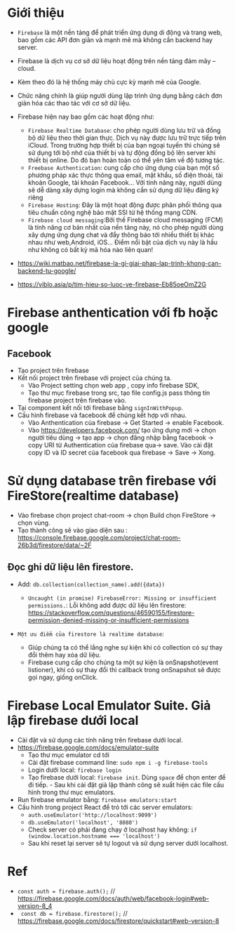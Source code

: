 # Giới thiệu

-   `Firebase` là một nền tảng để phát triển ứng dụng di động và trang web, bao gồm các API đơn giản và mạnh mẽ mà không cần backend hay server.
-   Firebase là dịch vụ cơ sở dữ liệu hoạt động trên nền tảng đám mây – cloud.
-   Kèm theo đó là hệ thống máy chủ cực kỳ mạnh mẽ của Google.
-   Chức năng chính là giúp người dùng lập trình ứng dụng bằng cách đơn giản hóa các thao tác với cơ sở dữ liệu.

-   Firebase hiện nay bao gồm các hoạt động như:

    -   `Firebase Realtime Database`: cho phép người dùng lưu trữ và đồng bộ dữ liệu theo thời gian thực. Dịch vụ này được lưu trữ trực tiếp trên iCloud. Trong trường hợp thiết bị của bạn ngoại tuyến thì chúng sẽ sử dụng tới bộ nhớ của thiết bị và tự động đồng bộ lên server khi thiết bị online. Do đó bạn hoàn toàn có thể yên tâm về độ tương tác.
    -   `Freebase Authentication`: cung cấp cho ứng dụng của bạn một số phương pháp xác thực thông qua email, mật khẩu, số điện thoải, tài khoản Google, tài khoản Facebook… Với tính năng này, người dùng sẽ dễ dàng xây dựng login mà không cần sử dụng dữ liệu đăng ký riêng
    -   `Firebase Hosting`: Đây là một hoạt động được phân phối thông qua tiêu chuẩn công nghệ bảo mật SSl từ hệ thống mạng CDN.
    -   `Firebase cloud messaging`:Bởi thế Firebase cloud messaging (FCM) là tính năng cơ bản nhất của nền tảng này, nó cho phép người dùng xây dựng ứng dụng chat và đẩy thông báo tới nhiều thiết bị khác nhau như web,Android, iOS… Điểm nổi bật của dịch vụ này là hầu như không có bất kỳ mã hóa nào liên quan!

-   https://wiki.matbao.net/firebase-la-gi-giai-phap-lap-trinh-khong-can-backend-tu-google/
-   https://viblo.asia/p/tim-hieu-so-luoc-ve-firebase-Eb85oeOmZ2G

# Firebase anthentication với fb hoặc google

## Facebook

-   Tạo project trên firebase
-   Kết nối project trên firebase với project của chúng ta.
    -   Vào Project setting chọn web app , copy info firebase SDK,
    -   Tạo thư mục firebase trong src, tạo file config.js pass thông tin firebase project trên firebase vào.
-   Tại component kết nối tới firebase bằng `signInWithPopup`.
-   Cấu hình firebase và facebook để chúng kết hợp với nhau.
    -   Vào Anthentication của firebase -> Get Started -> enable Facebook.
    -   Vào https://developers.facebook.com/ tạo ứng dụng mới -> chọn người tiêu dùng -> tạo app -> chọn đăng nhập bằng facebook -> copy URI từ Authentication của firebase qua-> save. Vào cài đặt copy ID và ID secret của facebook qua firebase -> Save -> Xong.

# Sử dụng database trên firebase với FireStore(realtime database)

-   Vào firebase chọn project chat-room -> chọn Build chọn FireStore -> chọn vùng.
-   Tạo thành công sẽ vào giao diện sau : https://console.firebase.google.com/project/chat-room-26b3d/firestore/data/~2F

## Đọc ghi dữ liệu lên firestore.

-   Add: `db.collection(collection_name).add({data})`

    -   `Uncaught (in promise) FirebaseError: Missing or insufficient permissions.`: Lỗi không add được dữ liệu lên firestore: https://stackoverflow.com/questions/46590155/firestore-permission-denied-missing-or-insufficient-permissions

-   `Một ưu điểm của firestore là realtime database`:
    -   Giúp chúng ta có thể lắng nghe sự kiện khi có collection có sự thay đổi thêm hay xóa dữ liệu.
    -   Firebase cung cấp cho chúng ta một sự kiện là onSnapshot(event listioner), khi có sự thay đổi thì callback trong onSnapshot sẽ được gọi ngay, giống onClick.

# Firebase Local Emulator Suite. Giả lập firebase dưới local

-   Cài đặt và sử dụng các tính năng trên firebase dưới local.
-   https://firebase.google.com/docs/emulator-suite
    -   Tạo thư mục emulator cd tới
    -   Cài đặt firebase command line: `sudo npm i -g firebase-tools`
    -   Login dưới local: `firebase login`
    -   Tạo firebase dưới local: `firebase init`. Dùng `space` để chọn enter để đi tiếp. - Sau khi cài đặt giả lập thành công sẽ xuất hiện các file cấu hình trong thư mục emulators.
-   Run firebase emulator bằng: `firebase emulators:start`
-   Cấu hình trong project React để trỏ tới các server emulators:
    -   `auth.useEmulator('http://localhost:9099')`
    -   `db.useEmulator('localhost', '8080')`
    -   Check server có phải đang chạy ở localhost hay không: `if (window.location.hostname === 'localhost')`
    -   Sau khi reset lại server sẽ tự logout và sử dụng server dưới localhost.

# Ref

-   `const auth = firebase.auth();` // https://firebase.google.com/docs/auth/web/facebook-login#web-version-8_4
-   ` const db = firebase.firestore();` // https://firebase.google.com/docs/firestore/quickstart#web-version-8
